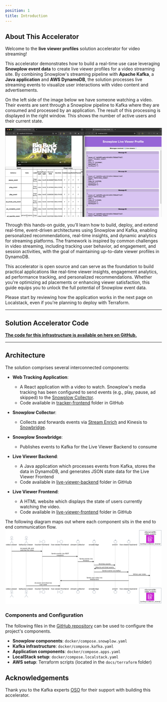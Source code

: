 ```yaml
---
position: 1
title: Introduction
---
```


## About This Accelerator
Welcome to the **live viewer profiles** solution accelerator for video streaming!

This accelerator demonstrates how to build a real-time use case leveraging **Snowplow event data** to create live viewer profiles for a video streaming site. By combining Snowplow's streaming pipeline with **Apache Kafka**, a **Java application** and **AWS DynamoDB**, the solution processes live streaming events to visualize user interactions with video content and advertisements.

On the left side of the image below we have someone watching a video. Their events are sent through a Snowplow pipeline to Kafka where they are consumed and processed by an application. The result of this processing is displayed in the right window. This shows the number of active users and their current state.

![Application Output](images/one-viewer.png)

Through this hands-on guide, you’ll learn how to build, deploy, and extend real-time, event-driven architectures using Snowplow and Kafka, enabling personalized recommendations, real-time insights, and dynamic analytics for streaming platforms. The framework is inspired by common challenges in video streaming, including tracking user behavior, ad engagement, and session activities, with the goal of maintaining up-to-date viewer profiles in DynamoDB.

This accelerator is open source and can serve as the foundation to build practical applications like real-time viewer insights, engagement analytics, ad performance tracking, and personalized recommendations. Whether you're optimizing ad placements or enhancing viewer satisfaction, this guide equips you to unlock the full potential of Snowplow event data.

Please start by reviewing how the application works in the next page on Localstack, even if you're planning to deploy with Terraform.

---

## Solution Accelerator Code
[**The code for this infrastructure is available on here on GitHub.**](https://github.com/snowplow-industry-solutions/kafka-live-viewer-profiles)

---

## Architecture

The solution comprises several interconnected components:

- **Web Tracking Application**:
  - A React application with a video to watch. Snowplow's media tracking has been configured to send events (e.g., play, pause, ad skipped) to the [Snowplow Collector](/docs/fundamentals/architecture-overview).
  - Code available in [tracker-frontend](https://github.com/snowplow-industry-solutions/kafka-live-viewer-profiles/tree/main/tracker-frontend) folder in GitHub

- **Snowplow Collector**:
  - Collects and forwards events via [Stream Enrich](/docs/fundamentals/architecture-overview) and Kinesis to [Snowbridge](/docs/api-reference/snowbridge).

- **Snowplow Snowbridge**:
  - Publishes events to Kafka for the Live Viewer Backend to consume

- **Live Viewer Backend**:
  - A Java application which processes events from Kafka, stores the data in DynamoDB, and generates JSON state data for the Live Viewer Frontend
  - Code available in [live-viewer-backend](https://github.com/snowplow-industry-solutions/kafka-live-viewer-profiles/tree/main/live-viewer-backend) folder in GitHub

- **Live Viewer Frontend**:
  - A HTML website which displays the state of users currently watching the video.
  - Code available in [live-viewer-frontend](https://github.com/snowplow-industry-solutions/kafka-live-viewer-profiles/tree/main/live-viewer-frontend) folder in GitHub

The following diagram maps out where each component sits in the end to end communication flow.
![Architecture Diagram](images/architecture.png)

### Components and Configuration
The following files in the [GitHub repository](https://github.com/snowplow-industry-solutions/kafka-live-viewer-profiles) can be used  to configure the project's components.
- **Snowplow components**: `docker/compose.snowplow.yaml`
- **Kafka infrastructure**: `docker/compose.kafka.yaml`
- **Application components**: `docker/compose.apps.yaml`
- **LocalStack setup**: `docker/compose.localstack.yaml`
- **AWS setup**: Terraform scripts (located in the `docs/terraform` folder)

## Acknowledgements
Thank you to the Kafka experts [OSO](https://oso.sh/) for their support with building this accelerator.
